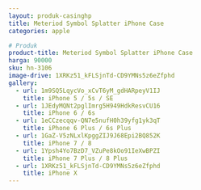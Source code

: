 ```yaml
---
layout: produk-casinghp
title: Meteriod Symbol Splatter iPhone Case
categories: apple

# Produk
product-title: Meteriod Symbol Splatter iPhone Case
harga: 90000
sku: hn-3106
image-drive: 1XRKz51_kFLSjnTd-CD9YMNs5z6eZfphd
gallery:
  - url: 1m9SQ5LqycVo_xCvT6yM_gdHARpeyV1IJ
    title: iPhone 5 / 5s / SE
  - url: 1JEdyMQNt2pglImrg5H949HdkResvCU16
    title: iPhone 6 / 6s
  - url: 1eCCzecqqv-QN7e5nufH0h39yfg1yk3qT
    title: iPhone 6 Plus / 6s Plus
  - url: 1GaZ-V5zNLxlKpggZIJ9J68Epi2BQ852K
    title: iPhone 7 / 8
  - url: 1Ypsh4Yo7BzD7_VZuPe8kOo91IeXwBPZI
    title: iPhone 7 Plus / 8 Plus
  - url: 1XRKz51_kFLSjnTd-CD9YMNs5z6eZfphd
    title: iPhone X
---
```

